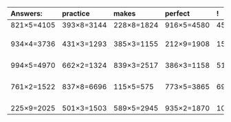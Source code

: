 | Answers: | practice | makes | perfect | ! |
| :--- | :--- | :--- | :--- | :--- |
| 821×5=4105 | 393×8=3144 | 228×8=1824 | 916×5=4580 | 450×7=3150 | 
|   |   |   |   |   | 
|   |   |   |   |   | 
|   |   |   |   |   | 
| 934×4=3736 | 431×3=1293 | 385×3=1155 | 212×9=1908 | 150×6=900 | 
|   |   |   |   |   | 
|   |   |   |   |   | 
|   |   |   |   |   | 
|   |   |   |   |   | 
| 994×5=4970 | 662×2=1324 | 839×3=2517 | 386×3=1158 | 510×9=4590 | 
|   |   |   |   |   | 
|   |   |   |   |   | 
|   |   |   |   |   | 
|   |   |   |   |   | 
| 761×2=1522 | 837×8=6696 | 115×5=575 | 773×5=3865 | 697×6=4182 | 
|   |   |   |   |   | 
|   |   |   |   |   | 
|   |   |   |   |   | 
|   |   |   |   |   | 
| 225×9=2025 | 501×3=1503 | 589×5=2945 | 935×2=1870 | 102×2=204 | 
